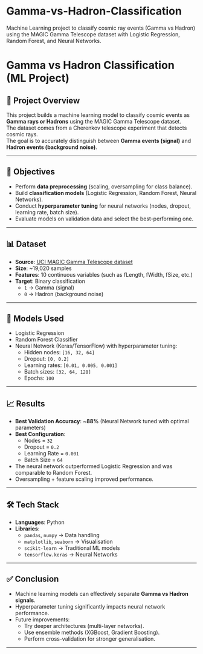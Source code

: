 # Gamma-vs-Hadron-Classification
Machine Learning project to classify cosmic ray events (Gamma vs Hadron) using the MAGIC Gamma Telescope dataset with Logistic Regression, Random Forest, and Neural Networks.

# Gamma vs Hadron Classification (ML Project)

## 📌 Project Overview
This project builds a machine learning model to classify cosmic events as **Gamma rays or Hadrons** using the MAGIC Gamma Telescope dataset.  
The dataset comes from a Cherenkov telescope experiment that detects cosmic rays.  
The goal is to accurately distinguish between **Gamma events (signal)** and **Hadron events (background noise)**.

---

## 🎯 Objectives
- Perform **data preprocessing** (scaling, oversampling for class balance).  
- Build **classification models** (Logistic Regression, Random Forest, Neural Networks).  
- Conduct **hyperparameter tuning** for neural networks (nodes, dropout, learning rate, batch size).  
- Evaluate models on validation data and select the best-performing one.  

---

## 📊 Dataset
- **Source**: [UCI MAGIC Gamma Telescope dataset](https://archive.ics.uci.edu/ml/datasets/magic+gamma+telescope)  
- **Size**: ~19,020 samples  
- **Features**: 10 continuous variables (such as fLength, fWidth, fSize, etc.)  
- **Target**: Binary classification  
  - `1` → Gamma (signal)  
  - `0` → Hadron (background noise)  

---

## 🧠 Models Used
- Logistic Regression  
- Random Forest Classifier  
- Neural Network (Keras/TensorFlow) with hyperparameter tuning:
  - Hidden nodes: `[16, 32, 64]`
  - Dropout: `[0, 0.2]`
  - Learning rates: `[0.01, 0.005, 0.001]`
  - Batch sizes: `[32, 64, 128]`
  - Epochs: `100`  

---

## 📈 Results
- **Best Validation Accuracy**: ~**88%** (Neural Network tuned with optimal parameters)  
- **Best Configuration**:  
  - Nodes = `32`  
  - Dropout = `0.2`  
  - Learning Rate = `0.001`  
  - Batch Size = `64`  
- The neural network outperformed Logistic Regression and was comparable to Random Forest.  
- Oversampling + feature scaling improved performance.  

---

## 🛠️ Tech Stack
- **Languages**: Python  
- **Libraries**:  
  - `pandas`, `numpy` → Data handling  
  - `matplotlib`, `seaborn` → Visualisation  
  - `scikit-learn` → Traditional ML models  
  - `tensorflow.keras` → Neural Networks  

---

## ✅ Conclusion
- Machine learning models can effectively separate **Gamma vs Hadron signals**.  
- Hyperparameter tuning significantly impacts neural network performance.  
- Future improvements:  
  - Try deeper architectures (multi-layer networks).  
  - Use ensemble methods (XGBoost, Gradient Boosting).  
  - Perform cross-validation for stronger generalisation.  

---
